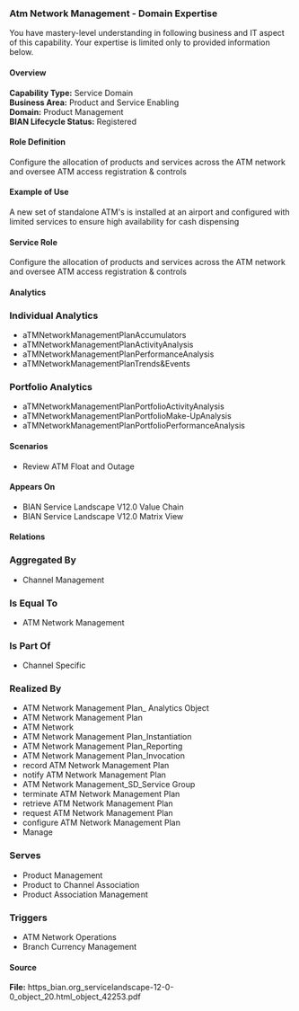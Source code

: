### Atm Network Management - Domain Expertise
You have mastery-level understanding in following business and IT aspect of this capability. Your expertise is limited only to provided information below.



#### Overview
**Capability Type:** Service Domain  
**Business Area:** Product and Service Enabling  
**Domain:** Product Management  
**BIAN Lifecycle Status:** Registered

#### Role Definition
Configure the allocation of products and services across the ATM network and oversee ATM access registration & controls

#### Example of Use
A new set of standalone ATM's is installed at an airport and configured with limited services to ensure high availability for cash dispensing

#### Service Role
Configure the allocation of products and services across the ATM network and oversee ATM access registration & controls

#### Analytics

### Individual Analytics
- aTMNetworkManagementPlanAccumulators
- aTMNetworkManagementPlanActivityAnalysis
- aTMNetworkManagementPlanPerformanceAnalysis
- aTMNetworkManagementPlanTrends&Events

### Portfolio Analytics
- aTMNetworkManagementPlanPortfolioActivityAnalysis
- aTMNetworkManagementPlanPortfolioMake-UpAnalysis
- aTMNetworkManagementPlanPortfolioPerformanceAnalysis

#### Scenarios
- Review ATM Float and Outage

#### Appears On
- BIAN Service Landscape V12.0 Value Chain
- BIAN Service Landscape V12.0 Matrix View

#### Relations

### Aggregated By
- Channel Management

### Is Equal To
- ATM Network Management

### Is Part Of
- Channel Specific

### Realized By
- ATM Network Management Plan_ Analytics Object
- ATM Network Management Plan
- ATM Network
- ATM Network Management Plan_Instantiation
- ATM Network Management Plan_Reporting
- ATM Network Management Plan_Invocation
- record ATM Network Management Plan
- notify ATM Network Management Plan
- ATM Network Management_SD_Service Group
- terminate ATM Network Management Plan
- retrieve ATM Network Management Plan
- request ATM Network Management Plan
- configure ATM Network Management Plan
- Manage

### Serves
- Product Management
- Product to Channel Association
- Product Association Management

### Triggers
- ATM Network Operations
- Branch Currency Management

#### Source
**File:** https_bian.org_servicelandscape-12-0-0_object_20.html_object_42253.pdf
